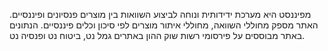 מפיננסט היא מערכת  ידידותית ונוחה לביצוע השוואות בין מוצרים פנסיונים ופיננסיים. האתר מספק מחוללי השוואה, מחוללי איתור מוצרים לפי סיכון וכלים פיננסיים.
הנתונים באתר מבוססים על פירסומי  רשות שוק ההון באתרים גמל נט, ביטוח נט ופנסיה נט.
